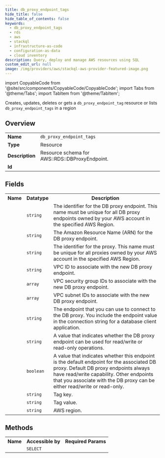 ```yaml
---
title: db_proxy_endpoint_tags
hide_title: false
hide_table_of_contents: false
keywords:
  - db_proxy_endpoint_tags
  - rds
  - aws
  - stackql
  - infrastructure-as-code
  - configuration-as-data
  - cloud inventory
description: Query, deploy and manage AWS resources using SQL
custom_edit_url: null
image: /img/providers/aws/stackql-aws-provider-featured-image.png
---
```


import CopyableCode from '@site/src/components/CopyableCode/CopyableCode';
import Tabs from '@theme/Tabs';
import TabItem from '@theme/TabItem';

Creates, updates, deletes or gets a <code>db_proxy_endpoint_tag</code> resource or lists <code>db_proxy_endpoint_tags</code> in a region

## Overview
<table><tbody>
<tr><td><b>Name</b></td><td><code>db_proxy_endpoint_tags</code></td></tr>
<tr><td><b>Type</b></td><td>Resource</td></tr>
<tr><td><b>Description</b></td><td>Resource schema for AWS::RDS::DBProxyEndpoint.</td></tr>
<tr><td><b>Id</b></td><td><CopyableCode code="aws.rds.db_proxy_endpoint_tags" /></td></tr>
</tbody></table>

## Fields
<table><tbody><tr><th>Name</th><th>Datatype</th><th>Description</th></tr><tr><td><CopyableCode code="db_proxy_endpoint_name" /></td><td><code>string</code></td><td>The identifier for the DB proxy endpoint. This name must be unique for all DB proxy endpoints owned by your AWS account in the specified AWS Region.</td></tr>
<tr><td><CopyableCode code="db_proxy_endpoint_arn" /></td><td><code>string</code></td><td>The Amazon Resource Name (ARN) for the DB proxy endpoint.</td></tr>
<tr><td><CopyableCode code="db_proxy_name" /></td><td><code>string</code></td><td>The identifier for the proxy. This name must be unique for all proxies owned by your AWS account in the specified AWS Region.</td></tr>
<tr><td><CopyableCode code="vpc_id" /></td><td><code>string</code></td><td>VPC ID to associate with the new DB proxy endpoint.</td></tr>
<tr><td><CopyableCode code="vpc_security_group_ids" /></td><td><code>array</code></td><td>VPC security group IDs to associate with the new DB proxy endpoint.</td></tr>
<tr><td><CopyableCode code="vpc_subnet_ids" /></td><td><code>array</code></td><td>VPC subnet IDs to associate with the new DB proxy endpoint.</td></tr>
<tr><td><CopyableCode code="endpoint" /></td><td><code>string</code></td><td>The endpoint that you can use to connect to the DB proxy. You include the endpoint value in the connection string for a database client application.</td></tr>
<tr><td><CopyableCode code="target_role" /></td><td><code>string</code></td><td>A value that indicates whether the DB proxy endpoint can be used for read/write or read-only operations.</td></tr>
<tr><td><CopyableCode code="is_default" /></td><td><code>boolean</code></td><td>A value that indicates whether this endpoint is the default endpoint for the associated DB proxy. Default DB proxy endpoints always have read/write capability. Other endpoints that you associate with the DB proxy can be either read/write or read-only.</td></tr>
<tr><td><CopyableCode code="tag_key" /></td><td><code>string</code></td><td>Tag key.</td></tr>
<tr><td><CopyableCode code="tag_value" /></td><td><code>string</code></td><td>Tag value.</td></tr>
<tr><td><CopyableCode code="region" /></td><td><code>string</code></td><td>AWS region.</td></tr>
</tbody></table>

## Methods

<table><tbody>
  <tr>
    <th>Name</th>
    <th>Accessible by</th>
    <th>Required Params</th>
  </tr>
  <tr>
    <td><CopyableCode code="view" /></td>
    <td><code>SELECT</code></td>
    <td><CopyableCode code="region" /></td>
  </tr>
</tbody></table>








